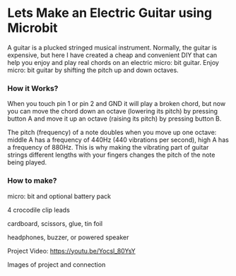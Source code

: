 # Lets Make an Electric Guitar using Microbit

A guitar is a plucked stringed musical instrument. Normally, the guitar is expensive, but here I have created a cheap and convenient DIY that can help you enjoy and play real chords on an electric micro: bit guitar. Enjoy micro: bit guitar by shifting the pitch up and down octaves.

### How it Works?


When you touch pin 1 or pin 2 and GND it will play a broken chord, but now you can move the chord down an octave (lowering its pitch) by pressing button A and move it up an octave (raising its pitch) by pressing button B.

The pitch (frequency) of a note doubles when you move up one octave: middle A has a frequency of 440Hz (440 vibrations per second), high A has a frequency of 880Hz. This is why making the vibrating part of guitar strings different lengths with your fingers changes the pitch of the note being played.

### How to make?

micro: bit and optional battery pack

4 crocodile clip leads

cardboard, scissors, glue, tin foil

headphones, buzzer, or powered speaker

Project Video: https://youtu.be/Yocsl_80YsY


Images of project and connection

